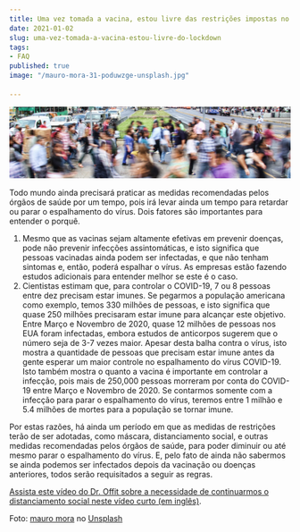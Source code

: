 ```yaml
---
title: Uma vez tomada a vacina, estou livre das restrições impostas no lockdown?
date: 2021-01-02
slug: uma-vez-tomada-a-vacina-estou-livre-do-lockdown
tags:
- FAQ
published: true
image: "/mauro-mora-31-poduwzge-unsplash.jpg"

---
```

![](/crowd-lockdown.jpg)

Todo mundo ainda precisará praticar as medidas recomendadas pelos órgãos de saúde por um tempo, pois irá levar ainda um tempo para retardar ou parar o espalhamento do vírus. Dois fatores são importantes para entender o porquê.

1. Mesmo que as vacinas sejam altamente efetivas em prevenir doenças, pode não prevenir infecções assintomáticas, e isto significa que pessoas vacinadas ainda podem ser infectadas, e que não tenham sintomas e, então, poderá espalhar o vírus. As empresas estão fazendo estudos adicionais para entender melhor se este é o caso.
2. Cientistas estimam que, para controlar o COVID-19, 7 ou 8 pessoas entre dez precisam estar imunes. Se pegarmos a população americana como exemplo, temos 330 milhões de pessoas, e isto significa que quase 250 milhões precisaram estar imune para alcançar este objetivo. Entre Março e Novembro de 2020, quase 12 milhões de pessoas nos EUA foram infectadas, embora estudos de anticorpos sugerem que o número seja de 3-7 vezes maior. Apesar desta balha contra o vírus, isto mostra a quantidade de pessoas que precisam estar imune antes da gente esperar um maior controle no espalhamento do vírus COVID-19. Isto também mostra o quanto a vacina é importante em controlar a infecção, pois mais de 250,000 pessoas morreram por conta do COVID-19 entre Março e Novembro de 2020. Se contarmos somente com a infecção para parar o espalhamento do vírus, teremos entre 1 milhão e 5.4 milhões de mortes para a população se tornar imune.

Por estas razões, há ainda um período em que as medidas de restrições terão de ser adotadas, como máscara, distanciamento social, e outras medidas recomendadas pelos órgãos de saúde, para poder diminuir ou até mesmo parar o espalhamento do vírus. E, pelo fato de ainda não sabermos se ainda podemos ser infectados depois da vacinação ou doenças anteriores, todos serão requisitados a seguir as regras.

[Assista este vídeo do Dr. Offit sobre a necessidade de continuarmos o distanciamento social neste vídeo curto (em inglês)](https://www.chop.edu/centers-programs/vaccine-education-center/video/why-will-we-still-need-wear-masks-and-social-distance-after-covid-19-vaccine-becomes-available).

Foto: [mauro mora](https://unsplash.com/@mauromora?utm_source=unsplash&utm_medium=referral&utm_content=creditCopyText) no [Unsplash](https://unsplash.com/s/photos/crowd?utm_source=unsplash&utm_medium=referral&utm_content=creditCopyText)